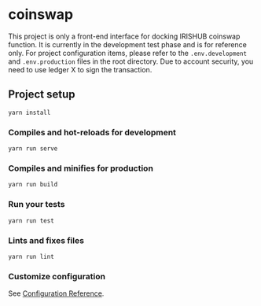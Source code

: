 # coinswap

This project is only a front-end interface for docking IRISHUB coinswap function. It is currently in the development test phase and is for reference only. For project configuration items, please refer to the `.env.development` and `.env.production` files in the root directory. Due to account security, you need to use ledger X to sign the transaction.

## Project setup
```
yarn install
```

### Compiles and hot-reloads for development
```
yarn run serve
```

### Compiles and minifies for production
```
yarn run build
```

### Run your tests
```
yarn run test
```

### Lints and fixes files
```
yarn run lint
```

### Customize configuration
See [Configuration Reference](https://cli.vuejs.org/config/).
